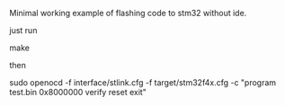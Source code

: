 Minimal working example of flashing code to stm32 without ide.

just run

make

then

sudo openocd -f interface/stlink.cfg -f target/stm32f4x.cfg -c "program test.bin 0x8000000 verify reset exit"
